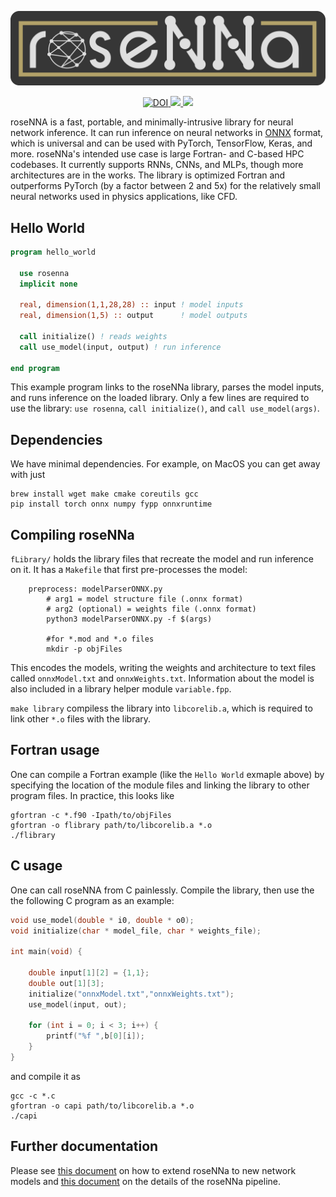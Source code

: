 <p align="center">
  <img src="doc/rosenna.png" alt="roseNNa banner" width="600"/></center>
</p>
<p align="center">
<a href="https://zenodo.org/badge/latestdoi/466203469">
  <img src="https://zenodo.org/badge/466203469.svg" alt="DOI">
</a>
<a href="https://github.com/comp-physics/roseNNa/actions">
  <img src="https://github.com/comp-physics/roseNNa/actions/workflows/CI.yml/badge.svg" />
</a>
<a href="https://lbesson.mit-license.org/">
  <img src="https://img.shields.io/badge/License-MIT-blue.svg" />
</a>
</p>

roseNNA is a fast, portable, and minimally-intrusive library for neural network inference.
It can run inference on neural networks in [ONNX](https://onnx.ai/) format, which is universal and can be used with PyTorch, TensorFlow, Keras, and more.
roseNNa's intended use case is large Fortran- and C-based HPC codebases. 
It currently supports RNNs, CNNs, and MLPs, though more architectures are in the works.
The library is optimized Fortran and outperforms PyTorch (by a factor between 2 and 5x) for the relatively small neural networks used in physics applications, like CFD.

## Hello World

``` fortran
program hello_world

  use rosenna
  implicit none

  real, dimension(1,1,28,28) :: input ! model inputs
  real, dimension(1,5) :: output      ! model outputs

  call initialize() ! reads weights
  call use_model(input, output) ! run inference

end program
```

This example program links to the roseNNa library, parses the model inputs, and runs inference on the loaded library. 
Only a few lines are required to use the library: `use rosenna`, `call initialize()`, and `call use_model(args)`.

## Dependencies

We have minimal dependencies. 
For example, on MacOS you can get away with just
```
brew install wget make cmake coreutils gcc
pip install torch onnx numpy fypp onnxruntime
```

## Compiling roseNNa 

`fLibrary/` holds the library files that recreate the model and run inference on it.
It has a `Makefile` that first pre-processes the model:
```make
    preprocess: modelParserONNX.py
        # arg1 = model structure file (.onnx format)
        # arg2 (optional) = weights file (.onnx format)
        python3 modelParserONNX.py -f $(args)

        #for *.mod and *.o files
        mkdir -p objFiles
```
This encodes the models, writing the weights and architecture to text files called `onnxModel.txt` and `onnxWeights.txt`.
Information about the model is also included in a library helper module `variable.fpp`.

`make library` compiless the library into `libcorelib.a`, which is required to link other `*.o` files with the library.

## Fortran usage 

One can compile a Fortran example (like the `Hello World` exmaple above) by specifying the location of the module files and linking the library to other program files.
In practice, this looks like
``` shell
gfortran -c *.f90 -Ipath/to/objFiles
gfortran -o flibrary path/to/libcorelib.a *.o
./flibrary
```

## C usage

One can call roseNNA from C painlessly. 
Compile the library, then use the the following C program as an example:
``` c
void use_model(double * i0, double * o0);
void initialize(char * model_file, char * weights_file);

int main(void) {

    double input[1][2] = {1,1};
    double out[1][3];
    initialize("onnxModel.txt","onnxWeights.txt");
    use_model(input, out);

    for (int i = 0; i < 3; i++) {
        printf("%f ",b[0][i]);
    }
}
```
and compile it as
``` shell
gcc -c *.c
gfortran -o capi path/to/libcorelib.a *.o
./capi
```

## Further documentation

Please see [this document](https://github.com/comp-physics/roseNNa/blob/master/doc/opensource.md) on how to extend roseNNa to new network models and [this document](https://github.com/comp-physics/roseNNa/blob/master/doc/methodology.md) on the details of the roseNNa pipeline.
